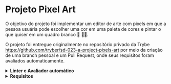 # Projeto Pixel Art

O objetivo do projeto foi implementar um editor de arte com pixels em que a pessoa usuária pode escolher uma cor em uma paleta de cores e pintar o que quiser em um quadro branco 🎨 🧑‍🎨.

O projeto foi entregue originalmente no repositório privado da Trybe https://github.com/tryber/sd-023-a-project-pixels-art por meio da criação de uma branch pessoal e um Pull Request, onde seus requisitos foram avaliados automaticamente.

<details>
  <summary><strong> Linter e Avaliador automático </strong></summary>
  <br>

  Primeiro instale as dependências do projeto com o comando:

  ```bash
  npm install
  ```

  Para rodar o linter localmente no projeto, execute o comando abaixo:

  ```bash
  npm run lint && npm run lint:styles
  ```

  Os requisitos do projeto podem ser testados automaticamente com os comandos abaixo:

  ```bash
  npm test
  ```
  ***ou***

  ```bash
  npm run cypress:open
  ```

</details>

<details>
<summary><strong> Requisitos </strong></summary>
<br>

# Requisitos Obrigatórios

## 1 - Adicione à página o título "Paleta de Cores".

<details>
  <summary>Sua página deve conter o título "Paleta de Cores"</summary><br />

- O título deverá ficar dentro de uma tag `h1` com o `id` denominado `title`;

- O texto do título deve ser **exatamente** "Paleta de Cores".

**O que será verificado**

- Verifica se contém um elemento `h1`;
- Verifica se está com id  `title`;
- Verifica se existe o título `Paleta de Cores`.

</details>

## 2 - Adicione à página uma paleta contendo quatro cores distintas.

<details>
  <summary>Sua página deve conter uma paleta com quatro cores</summary>

- A paleta de cores deve ser um elemento com `id` denominado `color-palette`, e cada cor individual contida na paleta de cores deve possuir a `classe` chamada `color`;

- A cor de fundo de cada elemento da paleta deverá ser a cor que o elemento representa. **A única cor não permitida na paleta é a cor branca**;

- Cada elemento da paleta de cores deverá ter uma borda preta, sólida e com 1 pixel de largura;

- A paleta de cores deverá listar todas as cores disponíveis para utilização lado a lado, e deverá ser posicionada abaixo do título `Paleta de Cores`;

- A paleta de cores não deve conter cores repetidas.

**O que será verificado**

- A paleta de cores deve ser um elemento com `id` denominado `color-palette`;

- Cada cor individual da paleta de cores possui a `classe` chamada `color`;

- A cor de fundo de cada elemento da paleta é a cor que o elemento representa :warning: **A única cor não permitida na paleta é a cor branca** :warning:;

- Verifica se cada elemento da paleta de cores tem uma borda preta, sólida e com 1 pixel de largura;

- A paleta lista todas as cores disponíveis para utilização, lado a lado;

- A paleta de cores está posicionada abaixo do título `Paleta de Cores`;

- A paleta de cores não contém cores repetidas.

</details>

## 3 - Adicione a cor **preta** como a primeira cor da paleta de cores.

<details>
  <summary>A primeira cor na paleta criada no requisito 2 deve ser preta </summary><br />

**O que será verificado**

- Verifica se a primeira cor da paleta  tem `background-color ` preto;

- As demais cores podem ser escolhidas livremente.

</details>

## 4 - Adicione à página um quadro contendo 25 pixels.

<details>
  <summary>Sua página deve conter um quadro de pixels 5x5</summary>

- O quadro de "pixels" deve ter 5 elementos de largura e 5 elementos de comprimento;

- O quadro de "pixels" deve possuir o `id` denominado `pixel-board`, ao passo que cada "pixel" individual dentro do quadro deve possuir a `classe` denominada `pixel`;

-  Ao abrir a página, a cor inicial dos "pixels" que compõem o quadro de pixels deve ser branca;

-  O quadro de "pixels" deve aparecer abaixo da paleta de cores.

**O que será verificado**

- O quadro de "pixels" possui o `id` denominado `pixel-board`;

- Cada pixel individual dentro do quadro possui a `classe` denominada `pixel`;

- A cor inicial dos "pixels" dentro do quadro, ao abrir a página, é branca;

- O quadro de "pixels" aparece abaixo da paleta de cores.

</details>


## 5 - Faça com que cada pixel do quadro tenha largura e altura de 40 pixels e borda preta de 1 pixel de espessura.

<details>
  <summary>Cada <code>pixel</code> do quadro deve possuir 40px de largura e 40px de altura e uma borda preta solida de 1px de espessura</summary><br />

**O que será verificado**

- O quadro de "pixels" tem altura e comprimento de 5 elementos;

- Verifica se 40 pixels de altura e 40 pixels de largura é o tamanho total do elemento, incluindo seu conteúdo e excluindo a borda preta, que deve ser criada à parte.

</details>

## 6 - Defina a cor preta como cor inicial da paleta de cores

<details>
  <summary>Ao carregar a página, a cor preta já deve estar selecionada na paleta para pintar os pixels do quadro.</summary>

- O elemento da cor preta deve possuir inicialmente a classe `selected`;

- O elemento que deverá receber a classe `selected` deve ser um dos elementos que possuem a classe `color`, como especificado no **requisito 2**.

**O que será verificado**

- O elemento da cor preta possui, inicialmente, a classe `selected`;

- Nenhuma outra cor da paleta tem a classe `selected` ao carregar a página.

</details>

## 7 - Selecione uma cor na paleta de cores e preencha os pixels no quadro.

<details>
  <summary>Ao clicar em outras cores da paleta de cores, a cor deve ser selecionada e poderá ser utilizada para preencher os quadros</summary>

- A `classe` `selected` deve ser adicionada à cor selecionada na paleta, ao mesmo tempo em que é removida da cor anteriormente selecionada;

- Somente uma das cores da paleta deve ter a classe `selected` de cada vez;

- Os elementos que deverão receber a `classe` `selected` devem ser os mesmos elementos que possuem a classe `color`, como especificado no **requisito 2**.

**O que será verificado**

- Verifica se somente uma cor da paleta de cores tem a classe `selected` de cada vez;

- Verifica se os pixels dentro do quadro não têm a classe `selected` quando são clicados.

</details>

## 8 - Preencha um pixel do quadro com a cor selecionada na paleta de cores.

<details>
  <summary>Ao clicar em algum <code>pixel</code>  do quadro a sua cor deve ser alterada para a cor selecionada na paleta de cores</summary><br />

**O que será verificado**

- Ao carregar a página deve ser possível pintar os pixels do quadro de preto;

- Após selecionar outra cor na paleta de cores, é possível pintar os pixels do quadro com essa cor;

- Somente o pixel que foi clicado foi preenchido com a cor selecionada, sem influenciar na cor dos demais pixels.

</details>

## 9 - Crie um botão que retorne a cor do quadro para a cor inicial.

<details>
  <summary>Sua página deve ter um botão que, ao ser clicado, deixe todos os <code>pixels</code> do quadro com a cor branca</summary><br />

**O que será verificado**

- O botão tem o `id` denominado `clear-board`;

- O botão está posicionado entre a paleta de cores e o quadro de pixels;

- O texto do botão é `Limpar`;

- Ao clicar no botão, o quadro de pixels é totalmente preenchido de branco.

</details>

# Requisitos Bônus

## 10 - Faça o quadro de pixels ter seu tamanho definido pela pessoa usuária.

<details>
  <summary>Sua página deve conter um input para que a pessoa usuária possa definir o tamanho do quadro de pixels</summary>

- Crie um input e um botão que permitam definir um quadro de pixels com tamanho entre 5 e 50. Ao clicar no botão, deve ser gerado um quadro de **N** pixels de largura e **N** pixels de altura, em que **N** é o número inserido no input. Ou seja, se o valor passado para o input for igual a 7, ao clicar no botão, será gerado um quadro de 49 pixels (7 pixels de largura x 7 pixels de altura);


- O input deve ter o `id` denominado `board-size` e o botão deve ter o `id` denominado `generate-board`;

- O input só deve aceitar número maiores que zero. Essa restrição **deve** ser feita usando os atributos do elemento `input`;

- O botão deve conter o texto "VQV";

- O input deve estar posicionado entre a paleta de cores e o quadro de pixels;

- O botão deve estar posicionado ao lado do input;

- Se nenhum valor for colocado no input ao clicar no botão, mostre um `alert` com o texto: "Board inválido!";

- O novo quadro deve ter todos os pixels preenchidos com a cor branca.

**O que será verificado**

- Existe um input com o id `board-size`;

- Existe um botão com o id `generate-board`;

- O input só aceita número maiores que zero. Essa restrição deve ser feita usando os atributos do elemento `input`;

- O botão contém o texto `VQV`;

- O input está posicionado entre a paleta de cores e o quadro de pixels;

- O botão está posicionado ao lado direito do input;

- Caso nenhum valor for colocado no input ao clicar no botão, um `alert` é exibido com o texto: `Board inválido!`;

- Ao clicar no botão com um valor preenchido, o tamanho do board muda;

- O novo quadro tem todos os pixels preenchidos com a cor branca.

</details>

## 11 - Limite o tamanho mínimo e máximo do quadro de pixels.

<details>
  <summary>A pessoa usuária não pode definir um quadro com menos que 5 e mais que 50 <code>pixels</code></summary>

- Caso o valor digitado no input `board-size` esteja fora do intervalo de 5 a 50, faça:

1. Se o valor de `board-size` for menor que 5, considere 5 `pixels` como padrão;

2. Se o valor de `board-size`  for maior que 50, considere 50 `pixels` como padrão.

**O que será verificado**

- A altura máxima do board é 50;

- A altura do board é 5 pixels quando um valor menor que 5 é colocado no input;

- A altura do board é 50 pixels quando um valor maior que 50 é colocado no input.

</details>

## 12 - Faça com que as cores da paleta sejam geradas aleatoriamente ao carregar a página.

<details>
  <summary>A cor preta ainda precisa estar presente e deve ser a primeira na sua paleta de cores.</summary><br />

**O que será verificado**

- As cores geradas na paleta são diferentes a cada carregamento da página;

- A cor preta ainda está presente e é a primeira na sua paleta de cores.

</details>

</details>